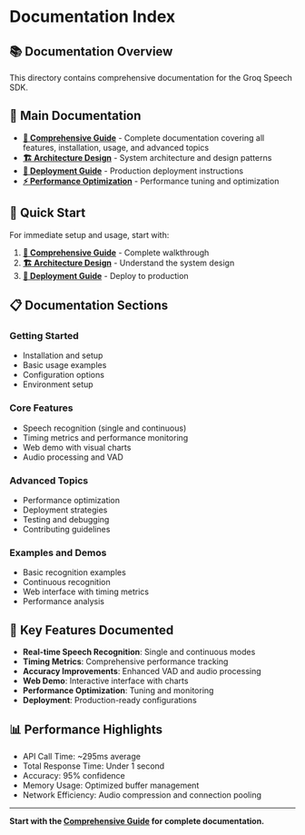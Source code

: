 # Documentation Index

## 📚 Documentation Overview

This directory contains comprehensive documentation for the Groq Speech SDK.

## 📖 Main Documentation

- **[📖 Comprehensive Guide](COMPREHENSIVE_GUIDE.md)** - Complete documentation covering all features, installation, usage, and advanced topics
- **[🏗️ Architecture Design](architecture-design.md)** - System architecture and design patterns
- **[🚀 Deployment Guide](deployment-guide.md)** - Production deployment instructions
- **[⚡ Performance Optimization](performance-optimization.md)** - Performance tuning and optimization

## 🚀 Quick Start

For immediate setup and usage, start with:

1. **[📖 Comprehensive Guide](COMPREHENSIVE_GUIDE.md)** - Complete walkthrough
2. **[🏗️ Architecture Design](architecture-design.md)** - Understand the system design
3. **[🚀 Deployment Guide](deployment-guide.md)** - Deploy to production

## 📋 Documentation Sections

### Getting Started
- Installation and setup
- Basic usage examples
- Configuration options
- Environment setup

### Core Features
- Speech recognition (single and continuous)
- Timing metrics and performance monitoring
- Web demo with visual charts
- Audio processing and VAD

### Advanced Topics
- Performance optimization
- Deployment strategies
- Testing and debugging
- Contributing guidelines

### Examples and Demos
- Basic recognition examples
- Continuous recognition
- Web interface with timing metrics
- Performance analysis

## 🎯 Key Features Documented

- **Real-time Speech Recognition**: Single and continuous modes
- **Timing Metrics**: Comprehensive performance tracking
- **Accuracy Improvements**: Enhanced VAD and audio processing
- **Web Demo**: Interactive interface with charts
- **Performance Optimization**: Tuning and monitoring
- **Deployment**: Production-ready configurations

## 📊 Performance Highlights

- API Call Time: ~295ms average
- Total Response Time: Under 1 second
- Accuracy: 95% confidence
- Memory Usage: Optimized buffer management
- Network Efficiency: Audio compression and connection pooling

---

**Start with the [Comprehensive Guide](COMPREHENSIVE_GUIDE.md) for complete documentation.** 
